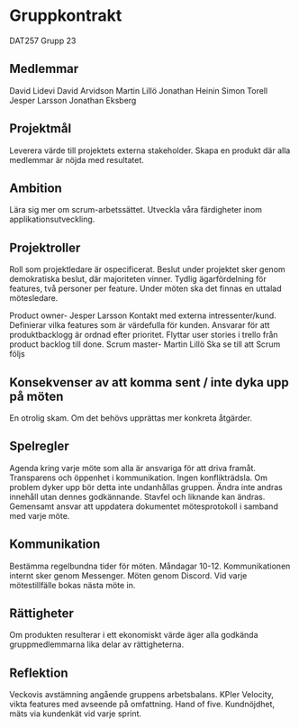# Gruppkontrakt 
DAT257 Grupp 23

## Medlemmar

David Lidevi  David Arvidson
Martin Lillö
Jonathan Heinin
Simon Torell
Jesper Larsson
Jonathan Eksberg

## Projektmål
Leverera värde till projektets externa stakeholder.
Skapa en produkt där alla medlemmar är nöjda med resultatet.

## Ambition
Lära sig mer om scrum-arbetssättet.
Utveckla våra färdigheter inom applikationsutveckling.

## Projektroller
Roll som projektledare är ospecificerat. 
Beslut under projektet sker genom demokratiska beslut, där majoriteten vinner. 
Tydlig ägarfördelning för features, två personer per feature.
Under möten ska det finnas en uttalad mötesledare.

Product owner- Jesper Larsson
Kontakt med externa intressenter/kund.
Definierar vilka features som är värdefulla för kunden.
Ansvarar för att produktbacklogg är ordnad efter prioritet.
Flyttar user stories i trello från product backlog till done.
Scrum master- Martin Lillö
Ska se till att Scrum följs

## Konsekvenser av att komma sent / inte dyka upp på möten
En otrolig skam.
Om det behövs upprättas mer konkreta åtgärder.

## Spelregler 
Agenda kring varje möte som alla är ansvariga för att driva framåt.
Transparens och öppenhet i kommunikation. Ingen konflikträdsla. Om problem dyker upp bör detta inte undanhållas gruppen. 
Ändra inte andras innehåll utan dennes godkännande. Stavfel och liknande kan ändras.
Gemensamt ansvar att uppdatera dokumentet mötesprotokoll i samband med varje möte. 

## Kommunikation 
Bestämma regelbundna tider för möten. Måndagar 10-12. 
Kommunikationen internt sker genom Messenger.
Möten genom Discord.
Vid varje mötestillfälle bokas nästa möte in.

## Rättigheter
Om produkten resulterar i ett ekonomiskt värde äger alla godkända gruppmedlemmarna lika delar av rättigheterna.

## Reflektion 
Veckovis avstämning angående gruppens arbetsbalans. 
KPIer
Velocity, vikta features med avseende på omfattning.
Hand of five.
Kundnöjdhet, mäts via kundenkät vid varje sprint.

